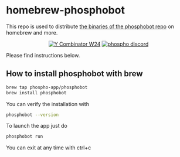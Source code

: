 # homebrew-phosphobot

This repo is used to distribute [the binaries of the phosphobot repo](https://github.com/phospho-app/phosphobot) on homebrew and more.


<div align="center">

<a href="https://www.ycombinator.com/companies/phospho"><img src="https://img.shields.io/badge/Y%20Combinator-W24-orange?style=flat-square" alt="Y Combinator W24"></a>
<a href="https://discord.gg/cbkggY6NSK"><img src="https://img.shields.io/discord/1106594252043071509" alt="phospho discord"></a>

</div>

Please find instructions below.

## How to install phosphobot with brew

```bash
brew tap phospho-app/phosphobot
brew install phosphobot
```

You can verify the installation with

```bash
phosphobot --version
```

To launch the app just do

```bash
phosphobot run
```

You can exit at any time with ctrl+c
